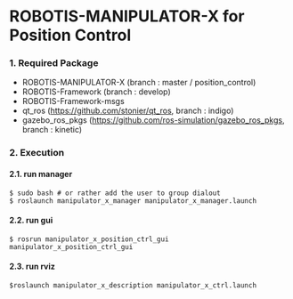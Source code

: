 # ROBOTIS-MANIPULATOR-X for Position Control

### 1. Required Package

- ROBOTIS-MANIPULATOR-X (branch : master / position_control)
- ROBOTIS-Framework (branch : develop)
- ROBOTIS-Framework-msgs
- qt_ros (https://github.com/stonier/qt_ros, branch : indigo)
- gazebo_ros_pkgs (https://github.com/ros-simulation/gazebo_ros_pkgs, branch : kinetic)

### 2. Execution

#### 2.1. run manager  
```
$ sudo bash	# or rather add the user to group dialout
$ roslaunch manipulator_x_manager manipulator_x_manager.launch
```

#### 2.2. run gui  
```
$ rosrun manipulator_x_position_ctrl_gui manipulator_x_position_ctrl_gui
```

#### 2.3. run rviz  
```
$roslaunch manipulator_x_description manipulator_x_ctrl.launch
```

